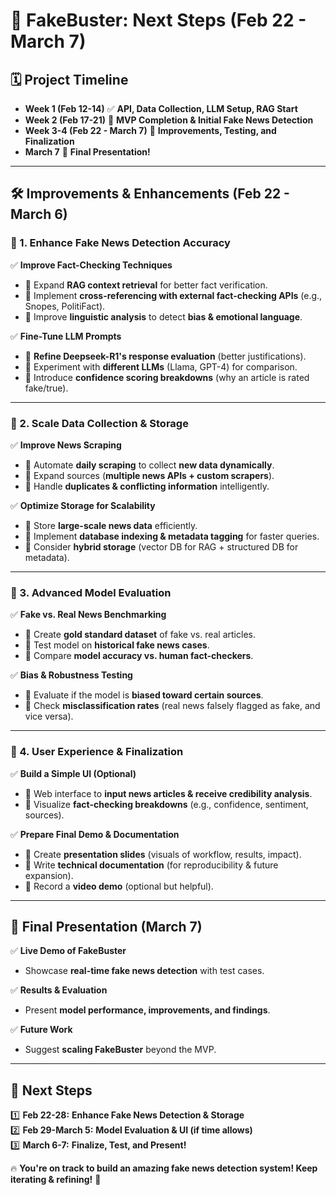 # 🚀 FakeBuster: Next Steps (Feb 22 - March 7)

## **🗓️ Project Timeline**
- **Week 1 (Feb 12-14)** ✅ **API, Data Collection, LLM Setup, RAG Start**
- **Week 2 (Feb 17-21)** 🎯 **MVP Completion & Initial Fake News Detection**
- **Week 3-4 (Feb 22 - March 7)** 🚀 **Improvements, Testing, and Finalization**
- **March 7** 🎤 **Final Presentation!**

---

## **🛠️ Improvements & Enhancements (Feb 22 - March 6)**

### **🔹 1. Enhance Fake News Detection Accuracy**
✅ **Improve Fact-Checking Techniques**
- 🔹 Expand **RAG context retrieval** for better fact verification.
- 🔹 Implement **cross-referencing with external fact-checking APIs** (e.g., Snopes, PolitiFact).
- 🔹 Improve **linguistic analysis** to detect **bias & emotional language**.

✅ **Fine-Tune LLM Prompts**
- 🔹 **Refine Deepseek-R1's response evaluation** (better justifications).
- 🔹 Experiment with **different LLMs** (Llama, GPT-4) for comparison.
- 🔹 Introduce **confidence scoring breakdowns** (why an article is rated fake/true).

---

### **🔹 2. Scale Data Collection & Storage**
✅ **Improve News Scraping**
- 🔹 Automate **daily scraping** to collect **new data dynamically**.
- 🔹 Expand sources (**multiple news APIs + custom scrapers**).
- 🔹 Handle **duplicates & conflicting information** intelligently.

✅ **Optimize Storage for Scalability**
- 🔹 Store **large-scale news data** efficiently.
- 🔹 Implement **database indexing & metadata tagging** for faster queries.
- 🔹 Consider **hybrid storage** (vector DB for RAG + structured DB for metadata).

---

### **🔹 3. Advanced Model Evaluation**
✅ **Fake vs. Real News Benchmarking**
- 🔹 Create **gold standard dataset** of fake vs. real articles.
- 🔹 Test model on **historical fake news cases**.
- 🔹 Compare **model accuracy vs. human fact-checkers**.

✅ **Bias & Robustness Testing**
- 🔹 Evaluate if the model is **biased toward certain sources**.
- 🔹 Check **misclassification rates** (real news falsely flagged as fake, and vice versa).

---

### **🔹 4. User Experience & Finalization**
✅ **Build a Simple UI (Optional)**
- 🔹 Web interface to **input news articles & receive credibility analysis**.
- 🔹 Visualize **fact-checking breakdowns** (e.g., confidence, sentiment, sources).

✅ **Prepare Final Demo & Documentation**
- 🔹 Create **presentation slides** (visuals of workflow, results, impact).
- 🔹 Write **technical documentation** (for reproducibility & future expansion).
- 🔹 Record a **video demo** (optional but helpful).

---

## **🎤 Final Presentation (March 7)**
✅ **Live Demo of FakeBuster**
- Showcase **real-time fake news detection** with test cases.

✅ **Results & Evaluation**
- Present **model performance, improvements, and findings**.

✅ **Future Work**
- Suggest **scaling FakeBuster** beyond the MVP.

---

## **🚀 Next Steps**
1️⃣ **Feb 22-28:** **Enhance Fake News Detection & Storage**  
2️⃣ **Feb 29-March 5:** **Model Evaluation & UI (if time allows)**  
3️⃣ **March 6-7:** **Finalize, Test, and Present!**  

🔥 **You're on track to build an amazing fake news detection system! Keep iterating & refining!** 🚀  
